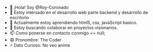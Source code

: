 - 👋 ¡Hola! Soy @Roy-Coronado
- 👀 Estoy intersado en el desarrollo web parte backend y desarrollo de escritorio
- 🌱 Actualmente estoy aprendiendo html5, css, javaScript basico.
- 💞️ Estoy buscando colaborar en proyectos visionarios.
- 📫 Como ponerse en contacto conmigo == null;
- 😄 Pronombre: The Coder
- ⚡ Dato Curioso: No veo anime

<!---
Roy-Coronado/Roy-Coronado is a ✨ special ✨ repository because its `README.md` (this file) appears on your GitHub profile.
You can click the Preview link to take a look at your changes.
--->
